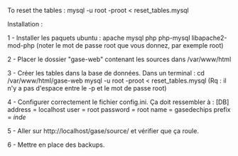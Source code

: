 To reset the tables :
mysql -u root -proot < reset_tables.mysql


Installation :

1 - Installer les paquets ubuntu : apache mysql php php-mysql libapache2-mod-php
	(noter le mot de passe root que vous donnez, par exemple root)

2 - Placer le dossier "gase-web" contenant les sources dans /var/www/html

3 - Créer les tables dans la base de données. Dans un terminal :
	cd /var/www/html/gase-web
	mysql -u root -proot < reset_tables.mysql  (Rq : il n'y a pas d'espace entre le -p et le mot de passe root)

4 - Configurer correctement le fichier config.ini. Ça doit ressembler à :
	[DB]
	address = localhost
	user = root
	password = root
	name = gasedechips
	prefix = _inde_

5 - Aller sur http://localhost/gase/source/ et vérifier que ça roule.

6 - Mettre en place des backups.
